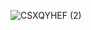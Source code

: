 ![CSXQYHEF (2)](https://github.com/mlopes7599/dio-desafio-banco/assets/157043464/bfa3464b-b77b-48f4-af1f-cba9e4c00d22)

